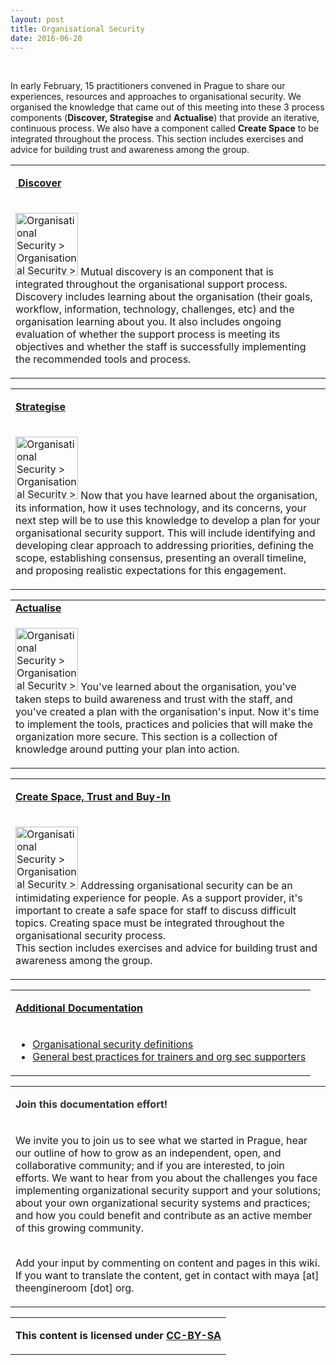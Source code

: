 ```yaml
---
layout: post
title: Organisational Security
date: 2016-06-20
---
```


<body class="mceContentBody aui-theme-default wiki-content fullsize">
<p> </p> <div class="contentLayout2">
<div class="columnLayout single" data-layout="single">
<div class="cell normal" data-type="normal">
<div class="innerCell">
<p>In early February, 15 practitioners convened in Prague to share our experiences, resources and approaches to organisational security. We organised the knowledge that came out of this meeting into these 3 process components (<strong>Discover, Strategise</strong> and <strong>Actualise</strong>) that provide an iterative, continuous process. We also have a component called <strong>Create Space</strong> to be integrated throughout the process. This section includes exercises and advice for building trust and awareness among the group.</p></div>
</div>
</div>
<div class="columnLayout two-equal" data-layout="two-equal">
<div class="cell normal" data-type="normal">
<div class="innerCell">
<table class="confluenceTable"><tbody><tr><td class="highlight-grey confluenceTd" data-highlight-colour="grey"><p><span style="color: rgb(0,0,238);"><strong><span style="text-decoration: underline;"> </span><a class="confluence-link" data-base-url="https://orgsec.community" data-linked-resource-default-alias="Discover" data-linked-resource-id="1015834" data-linked-resource-type="page" data-linked-resource-version="9" href="/display/OS/Discover">Discover</a></strong></span></p></td></tr><tr><td class="confluenceTd"><p><img class="confluence-embedded-image" data-base-url="https://orgsec.community" data-image-height="900" data-image-src="/download/attachments/1015817/worddav31189208943c3b4550f2d9e1a29e7952.png?version=1&amp;modificationDate=1462357692000&amp;api=v2" data-image-width="900" data-linked-resource-container-id="1015817" data-linked-resource-container-version="16" data-linked-resource-content-type="image/png" data-linked-resource-default-alias="worddav31189208943c3b4550f2d9e1a29e7952.png" data-linked-resource-id="1015822" data-linked-resource-type="attachment" data-linked-resource-version="1" data-location="Organisational Security &gt; Organisational Security &gt; worddav31189208943c3b4550f2d9e1a29e7952.png" data-unresolved-comment-count="0" height="100" src="/download/attachments/1015817/worddav31189208943c3b4550f2d9e1a29e7952.png?version=1&amp;modificationDate=1462357692000&amp;api=v2" title="Organisational Security &gt; Organisational Security &gt; worddav31189208943c3b4550f2d9e1a29e7952.png" width="100"/> Mutual discovery is an component that is integrated throughout the organisational support process. Discovery includes learning about the organisation (their goals, workflow, information, technology, challenges, etc) and the organisation learning about you. It also includes ongoing evaluation of whether the support process is meeting its objectives and whether the staff is successfully implementing the recommended tools and process.</p></td></tr></tbody></table><table class="confluenceTable"><tbody><tr><td class="highlight-grey confluenceTd" data-highlight-colour="grey"><p><strong><a class="confluence-link" data-base-url="https://orgsec.community" data-linked-resource-default-alias="Strategise" data-linked-resource-id="1015875" data-linked-resource-type="page" data-linked-resource-version="4" href="/display/OS/Strategise">Strategise</a></strong></p></td></tr><tr><td class="confluenceTd"><p><img class="confluence-embedded-image" data-base-url="https://orgsec.community" data-image-height="700" data-image-src="/download/attachments/1015817/worddav636f6ab2a4c1162c6a8d4d83c0b0777d.png?version=1&amp;modificationDate=1462357693000&amp;api=v2" data-image-width="700" data-linked-resource-container-id="1015817" data-linked-resource-container-version="16" data-linked-resource-content-type="image/png" data-linked-resource-default-alias="worddav636f6ab2a4c1162c6a8d4d83c0b0777d.png" data-linked-resource-id="1015823" data-linked-resource-type="attachment" data-linked-resource-version="1" data-location="Organisational Security &gt; Organisational Security &gt; worddav636f6ab2a4c1162c6a8d4d83c0b0777d.png" data-unresolved-comment-count="0" height="100" src="/download/attachments/1015817/worddav636f6ab2a4c1162c6a8d4d83c0b0777d.png?version=1&amp;modificationDate=1462357693000&amp;api=v2" title="Organisational Security &gt; Organisational Security &gt; worddav636f6ab2a4c1162c6a8d4d83c0b0777d.png" width="100"/> Now that you have learned about the organisation, its information, how it uses technology, and its concerns, your next step will be to use this knowledge to develop a plan for your organisational security support. This will include identifying and developing clear approach to addressing priorities, defining the scope, establishing consensus, presenting an overall timeline, and proposing realistic expectations for this engagement.</p></td></tr></tbody></table><table class="confluenceTable"><tbody><tr><td class="highlight-grey confluenceTd" data-highlight-colour="grey"><strong><a class="confluence-link" data-base-url="https://orgsec.community" data-linked-resource-default-alias="Actualise" data-linked-resource-id="1015872" data-linked-resource-type="page" data-linked-resource-version="5" href="/display/OS/Actualise">Actualise</a></strong></td></tr><tr><td class="confluenceTd"><p><img class="confluence-embedded-image" data-base-url="https://orgsec.community" data-image-height="700" data-image-src="/download/attachments/1015817/worddav9018ae7361ac0e54709377e42bbba63a.png?version=1&amp;modificationDate=1462357693000&amp;api=v2" data-image-width="700" data-linked-resource-container-id="1015817" data-linked-resource-container-version="16" data-linked-resource-content-type="image/png" data-linked-resource-default-alias="worddav9018ae7361ac0e54709377e42bbba63a.png" data-linked-resource-id="1015824" data-linked-resource-type="attachment" data-linked-resource-version="1" data-location="Organisational Security &gt; Organisational Security &gt; worddav9018ae7361ac0e54709377e42bbba63a.png" data-unresolved-comment-count="0" height="100" src="/download/attachments/1015817/worddav9018ae7361ac0e54709377e42bbba63a.png?version=1&amp;modificationDate=1462357693000&amp;api=v2" title="Organisational Security &gt; Organisational Security &gt; worddav9018ae7361ac0e54709377e42bbba63a.png" width="100"/> You've learned about the organisation, you've taken steps to build awareness and trust with the staff, and you've created a plan with the organisation's input. Now it's time to implement the tools, practices and policies that will make the organization more secure. This section is a collection of knowledge around putting your plan into action.</p></td></tr></tbody></table><table class="confluenceTable"><tbody><tr><td class="highlight-grey confluenceTd" data-highlight-colour="grey"><p><span style="color: rgb(0,0,238);"><strong><a class="confluence-link" data-base-url="https://orgsec.community" data-linked-resource-default-alias="Create Space, Trust and Buy-In" data-linked-resource-id="1015905" data-linked-resource-type="page" data-linked-resource-version="4" href="/display/OS/Create+Space%2C+Trust+and+Buy-In">Create Space, Trust and Buy-In</a></strong></span></p></td></tr><tr><td class="confluenceTd"><p><img class="confluence-embedded-image" data-base-url="https://orgsec.community" data-image-height="700" data-image-src="/download/attachments/1015817/worddavb7870859fd0ccc24c671379092f17942.png?version=1&amp;modificationDate=1462357693000&amp;api=v2" data-image-width="700" data-linked-resource-container-id="1015817" data-linked-resource-container-version="16" data-linked-resource-content-type="image/png" data-linked-resource-default-alias="worddavb7870859fd0ccc24c671379092f17942.png" data-linked-resource-id="1015825" data-linked-resource-type="attachment" data-linked-resource-version="1" data-location="Organisational Security &gt; Organisational Security &gt; worddavb7870859fd0ccc24c671379092f17942.png" data-unresolved-comment-count="0" height="100" src="/download/attachments/1015817/worddavb7870859fd0ccc24c671379092f17942.png?version=1&amp;modificationDate=1462357693000&amp;api=v2" title="Organisational Security &gt; Organisational Security &gt; worddavb7870859fd0ccc24c671379092f17942.png" width="100"/> Addressing organisational security can be an intimidating experience for people. As a support provider, it's important to create a safe space for staff to discuss difficult topics. Creating space must be integrated throughout the organisational security process. <br class="atl-forced-newline"/> This section includes exercises and advice for building trust and awareness among the group.</p></td></tr></tbody></table></div>
</div>
<div class="cell normal" data-type="normal">
<div class="innerCell">
<table class="confluenceTable"><tbody><tr><td class="highlight-grey confluenceTd" data-highlight-colour="grey"><p><span style="color: rgb(51,102,255);"><strong><a class="confluence-link" data-base-url="https://orgsec.community" data-linked-resource-default-alias="Additional Documentation" data-linked-resource-id="1015995" data-linked-resource-type="page" data-linked-resource-version="2" href="/display/OS/Additional+Documentation">Additional Documentation</a></strong></span></p></td></tr><tr><td class="confluenceTd"><ul><li><span style="color: rgb(0,0,238);"><a class="confluence-link" data-base-url="https://orgsec.community" data-linked-resource-default-alias="Organisational security definitions" data-linked-resource-id="1016001" data-linked-resource-type="page" data-linked-resource-version="2" href="/display/OS/Organisational+security+definitions">Organisational security definitions</a></span></li><li><span style="color: rgb(0,0,238);"><a class="confluence-link" data-base-url="https://orgsec.community" data-linked-resource-default-alias="General best practices for trainers and org sec supporters" data-linked-resource-id="1015998" data-linked-resource-type="page" data-linked-resource-version="2" href="/display/OS/General+best+practices+for+trainers+and+org+sec+supporters">General best practices for trainers and org sec supporters</a></span></li></ul></td></tr></tbody></table><table class="confluenceTable"><tbody><tr><td class="highlight-grey confluenceTd" data-highlight-colour="grey"><p><strong><span style="color: rgb(51,51,51);">Join this documentation effort!</span></strong></p></td></tr><tr><td class="confluenceTd"><p>We invite you to join us to see what we started in Prague, hear our outline of how to grow as an independent, open, and collaborative community; and if you are interested, to join efforts. We want to hear from you about the challenges you face implementing organizational security support and your solutions; about your own organizational security systems and practices; and how you could benefit and contribute as an active member of this growing community.</p><p><br class="atl-forced-newline"/>Add your input by commenting on content and pages in this wiki. If you want to translate the content, get in contact with maya [at] theengineroom [dot] org.</p></td></tr></tbody></table><table class="confluenceTable"><tbody><tr><td class="confluenceTd"><p><strong>This content is licensed under</strong> <span style="color: rgb(0,0,238);"><strong><span style="text-decoration: underline;"><a href="http://creativecommons.org/licenses/by-sa/4.0/">CC-BY-SA</a></span></strong></span></p></td></tr></tbody></table></div>
</div>
</div>
</div>
<p> </p>
</body>
